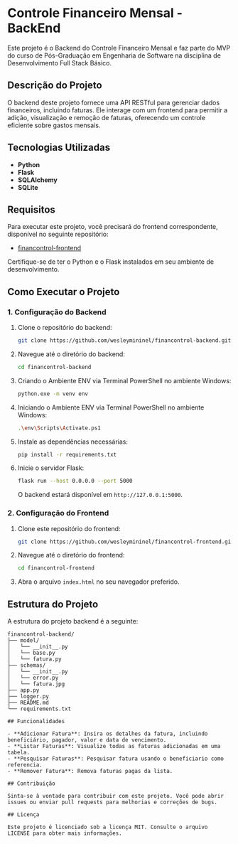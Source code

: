 
# Controle Financeiro Mensal - BackEnd

Este projeto é o Backend do Controle Financeiro Mensal e faz parte do MVP do curso de Pós-Graduação em Engenharia de Software na disciplina de Desenvolvimento Full Stack Básico.

## Descrição do Projeto

O backend deste projeto fornece uma API RESTful para gerenciar dados financeiros, incluindo faturas. Ele interage com um frontend para permitir a adição, visualização e remoção de faturas, oferecendo um controle eficiente sobre gastos mensais.

## Tecnologias Utilizadas

- **Python**
- **Flask**
- **SQLAlchemy**
- **SQLite**


## Requisitos

Para executar este projeto, você precisará do frontend correspondente, disponível no seguinte repositório:

- [financontrol-frontend](https://github.com/wesleymininel/financontrol-frontend.git)

Certifique-se de ter o Python e o Flask instalados em seu ambiente de desenvolvimento.

## Como Executar o Projeto

### 1. Configuração do Backend

1. Clone o repositório do backend:
   ```sh
   git clone https://github.com/wesleymininel/financontrol-backend.git
   ```

2. Navegue até o diretório do backend:
   ```sh
   cd financontrol-backend
   ```

3. Criando o Ambiente ENV via Terminal PowerShell no ambiente Windows:
   ```sh
   python.exe -m venv env
   ```

4. Iniciando o Ambiente ENV via Terminal PowerShell no ambiente Windows:
   ```sh
   .\env\Scripts\Activate.ps1
   ```

5. Instale as dependências necessárias:
   ```sh
   pip install -r requirements.txt
   ```

5. Inicie o servidor Flask:
   ```sh
   flask run --host 0.0.0.0 --port 5000
   ```

   O backend estará disponível em `http://127.0.0.1:5000`.

### 2. Configuração do Frontend

1. Clone este repositório do frontend:
   ```sh
   git clone https://github.com/wesleymininel/financontrol-frontend.git
   ```

2. Navegue até o diretório do frontend:
   ```sh
   cd financontrol-frontend
   ```

3. Abra o arquivo `index.html` no seu navegador preferido.

## Estrutura do Projeto

A estrutura do projeto backend é a seguinte:

```
financontrol-backend/
├── model/
│   └── __init__.py
│   └── base.py
│   └── fatura.py
├── schemas/
│   └── __init__.py
│   └── error.py
│   └── fatura.jpg
├── app.py
├── logger.py
├── README.md
└── requirements.txt

## Funcionalidades

- **Adicionar Fatura**: Insira os detalhes da fatura, incluindo beneficiário, pagador, valor e data de vencimento.
- **Listar Faturas**: Visualize todas as faturas adicionadas em uma tabela.
- **Pesquisar Faturas**: Pesquisar fatura usando o beneficiario como referencia.
- **Remover Fatura**: Remova faturas pagas da lista.

## Contribuição

Sinta-se à vontade para contribuir com este projeto. Você pode abrir issues ou enviar pull requests para melhorias e correções de bugs.

## Licença

Este projeto é licenciado sob a licença MIT. Consulte o arquivo LICENSE para obter mais informações.
